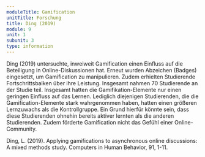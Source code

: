 ```yaml
---
moduleTitle: Gamification
unitTitle: Forschung
title: Ding (2019)
module: 9
unit: 1
subunit: 3
type: information
---
```


Ding (2019) untersuchte, inweiweit Gamification einen Einfluss auf die Beteiligung in Online-Diskussionen hat. Erneut wurden Abzeichen (Badges) eingesetzt, um Gamification zu manipulieren. Zudem erhielten Studierende Fortschrittsbalken über ihre Leistung. 
Insgesamt nahmen 70 Studierende an der Studie teil. Insgesamt hatten die Gamifikation-Elemente nur einen geringen Einfluss auf das Lernen. Lediglich diejenigen Studierenden, die die Gamification-Elemente stark wahrgenommen haben, hatten einen größeren Lernzuwachs als die Kontrollgruppe. Ein Grund hierfür könnte sein, dass diese Studierenden ohnehin bereits aktiver lernten als die anderen Studierenden. Zudem förderte Gamification nicht das Gefühl einer Online-Community. 

Ding, L. (2019). Applying gamifications to asynchronous online discussions: A mixed methods study. Computers in Human Behavior, 91, 1-11.